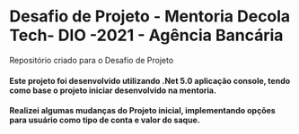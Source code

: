 # Desafio de Projeto - Mentoria Decola Tech- DIO -2021 - Agência Bancária
Repositório criado para o Desafio de Projeto


####  Este projeto foi desenvolvido utilizando .Net 5.0 aplicação console, tendo como base o projeto iniciar desenvolvido na mentoria.

#### Realizei algumas mudanças do Projeto inicial, implementando opções para usuário como tipo de conta e valor do saque.
